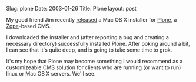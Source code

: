Slug: plone
Date: 2003-01-26
Title: Plone
layout: post

My good friend Jim recently <a href="http://jim.roepcke.com/2003/01/23#item6133">released</a> a Mac OS X installer for <a href="http://plone.org/">Plone</a>, a <a href="http://www.zope.org/">Zope</a>-based CMS.


I downloaded the installer and (after reporting a bug and creating a necessary directory) successfully installed Plone. After poking around a bit, I can see that it&#39;s quite deep, and is going to take some time to grok.


It&#39;s my hope that Plone may become something I would recommend as a customizeable CMS solution for clients who are running (or want to run) linux or Mac OS X servers. We&#39;ll see.
